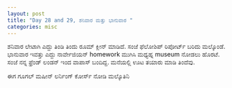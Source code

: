 ```yaml
---
layout: post
title: "Day 28 and 29, ಶನಿವಾರ ಮತ್ತು ಭಾನುವಾರ "
categories: misc
---
```


ಶನಿವಾರ ಲೇಟಾಗಿ ಎದ್ದು ತಿಂಡಿ ತಿಂದು ರೂಮ್ ಕ್ಲೀನ್ ಮಾಡಿದೆ. ಸಂಜೆ ಫೆಲೋಶಿಪ್ ರಿಪೋರ್ಟ್ ಬರಿದು ಮಲ್ಕೊಂಡೆ. ಭಾನುವಾರ ಇವತ್ತು ಎದ್ದು ನಾರ್ವೇಜಿಯನ್ homework ಮುಗಿಸಿ ಮಧ್ಯಹ್ನ museum ನೋಡಲು ಹೊರಟೆ. ಸಂಜೆ ನನ್ನ ಫ್ರೆಂಡ್ ಲಂಡನ್ ಇಂದ ವಾಪಾಸ್ ಬಂದಿದ್ದ. ಮನೆಯಲ್ಲಿ ಊಟ ತಯಾರು ಮಾಡಿ ತಿಂದೆವು.

ಈಗ ಗೂಗಲ್ ಮಷೀನ್ ಲರ್ನಿಂಗ್ ಕೋರ್ಸ್ ನೋಡಿ ಮಲ್ಕೊತಿನಿ

